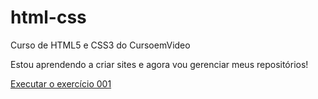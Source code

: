 # html-css
 Curso de HTML5 e CSS3 do CursoemVideo

 Estou aprendendo a criar sites e agora vou gerenciar meus repositórios!

 <a href="https://marcellemoura.github.io/html-css/exercicios-css/desafio10/android.html>"> Executar o exercício 001 </a>
